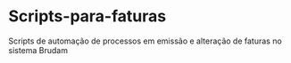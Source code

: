 # Scripts-para-faturas
Scripts de automação de processos em emissão e alteração de faturas no sistema Brudam
